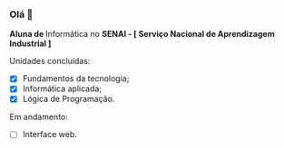 ### Olá 👋

<b>Aluna de </b> Informática no <b>SENAI - [ Serviço Nacional de Aprendizagem Industrial ] </b>

</b>Unidades concluídas:</b>
   - [x] Fundamentos da tecnologia;
   - [x] Informática aplicada;
   - [x] Lógica de Programação.
  
</b>Em andamento:</b>
- [ ] Interface web.

